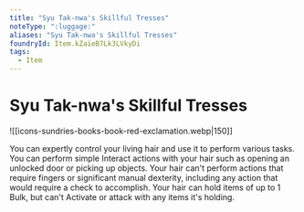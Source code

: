```yaml
---
title: "Syu Tak-nwa's Skillful Tresses"
noteType: ":luggage:"
aliases: "Syu Tak-nwa's Skillful Tresses"
foundryId: Item.kZaieB7Lk3LVkyDi
tags:
  - Item
---
```


# Syu Tak-nwa's Skillful Tresses
![[icons-sundries-books-book-red-exclamation.webp|150]]

You can expertly control your living hair and use it to perform various tasks. You can perform simple Interact actions with your hair such as opening an unlocked door or picking up objects. Your hair can't perform actions that require fingers or significant manual dexterity, including any action that would require a check to accomplish. Your hair can hold items of up to 1 Bulk, but can't Activate or attack with any items it's holding.
